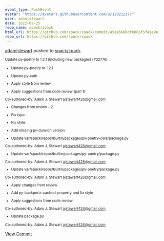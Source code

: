 ```yaml
---
event_type: PushEvent
avatar: "https://avatars.githubusercontent.com/u/12021217?"
user: adamjstewart
date: 2022-09-25
repo_name: spack/spack
html_url: https://github.com/spack/spack/commit/a5ea566bdfe066f5f41e9e19c636d32f4ed41810
repo_url: https://github.com/spack/spack
---
```


<a href='https://github.com/adamjstewart' target='_blank'>adamjstewart</a> pushed to <a href='https://github.com/spack/spack' target='_blank'>spack/spack</a>

<small>Update py-poetry to 1.2.1 (including new packages) (#32776)

* Update py-poetry to 1.2.1

* Update py-xattr

* Apply style from review

* Apply suggestions from code review (part 1)

Co-authored-by: Adam J. Stewart <ajstewart426@gmail.com>

* Changes from review - 2

* Fix typo

* Fix style

* Add missing py-dulwich version

* Update var/spack/repos/builtin/packages/py-poetry-core/package.py

Co-authored-by: Adam J. Stewart <ajstewart426@gmail.com>

* Update var/spack/repos/builtin/packages/py-poetry/package.py

Co-authored-by: Adam J. Stewart <ajstewart426@gmail.com>

* Update var/spack/repos/builtin/packages/py-poetry/package.py

Co-authored-by: Adam J. Stewart <ajstewart426@gmail.com>

* Apply changes from review

* Add py-backports-cached-property and fix style

* Apply suggestions from code review

Co-authored-by: Adam J. Stewart <ajstewart426@gmail.com>

* Update package.py

Co-authored-by: Adam J. Stewart <ajstewart426@gmail.com></small>

<a href='https://github.com/spack/spack/commit/a5ea566bdfe066f5f41e9e19c636d32f4ed41810' target='_blank'>View Commit</a>